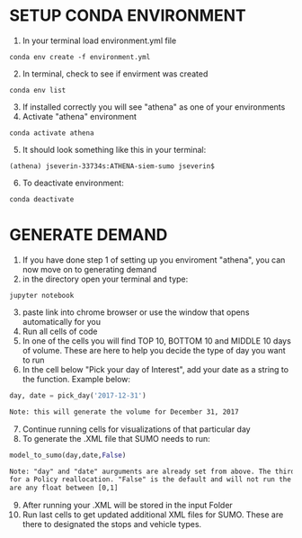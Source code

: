 # SETUP CONDA ENVIRONMENT
1. In your terminal load  environment.yml file
```linux
conda env create -f environment.yml
```
2. In terminal, check to see if envirment was created
```linux
conda env list
```
3. If installed correctly you will see "athena" as one of your environments
4. Activate "athena" environment
```linux
conda activate athena
```
5. It should look something like this in your terminal: 
```linux
(athena) jseverin-33734s:ATHENA-siem-sumo jseverin$
```
6. To deactivate environment:
```linux
conda deactivate 
```
# GENERATE DEMAND
1. If you have done step 1 of setting up you enviroment "athena", you can now move on to generating demand
2. in the directory open your terminal and type:
```linux
jupyter notebook
```
3. paste link into chrome browser or use the window that opens automatically for you
4. Run all cells of code
5. In one of the cells you will find TOP 10, BOTTOM 10 and MIDDLE 10 days of volume. These are here to help you decide the type of day you want to run
6. In the cell below "Pick your day of Interest", add your date as a string to the function. Example below:
```python
day, date = pick_day('2017-12-31')
```
```html
Note: this will generate the volume for December 31, 2017
```
7. Continue running cells for visualizations of that particular day
8. To generate the .XML file that SUMO needs to run:
```python
model_to_sumo(day,date,False)
```
```html
Note: "day" and "date" aurguments are already set from above. The third aurgument is 
for a Policy reallocation. "False" is the default and will not run the policy. Other options 
are any float between [0,1]
```
9. After running your .XML will be stored in the input Folder
10. Run last cells to get updated additional XML files for SUMO. These are there to designated the stops and vehicle types.
